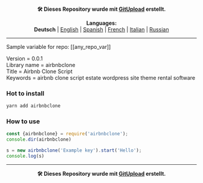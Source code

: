 <p align="center"><b>🛠️ Dieses Repository wurde mit <a href="https://gitupload.com">GitUpload</a> erstellt.</b></p>

<p align="center"><b>Languages:</b><br /><b>Deutsch</b> | <a href="https://github.com/markolofsen/airbnbclone/blob/master/README.md">English</a> | <a href="https://github.com/markolofsen/airbnbclone/blob/master/README_es.md">Spanish</a> | <a href="https://github.com/markolofsen/airbnbclone/blob/master/README_fr.md">French</a> | <a href="https://github.com/markolofsen/airbnbclone/blob/master/README_it.md">Italian</a> | <a href="https://github.com/markolofsen/airbnbclone/blob/master/README_ru.md">Russian</a></p>

---

Sample variable for repo: [[any_repo_var]]

Version = 0.0.1 <br />
Library name = airbnbclone <br />
Title = Airbnb Clone Script <br />
Keywords = airbnb clone script estate wordpress site theme rental software <br />

### Hot to install

```sh
yarn add airbnbclone
```
                            

### How to use

```javascript
const {airbnbclone} = require('airbnbclone');
console.dir(airbnbclone)

s = new airbnbclone('Example key').start('Hello');
console.log(s)
```
                        

    

---

<p align="center"><b>🛠️ Dieses Repository wurde mit <a href="https://gitupload.com">GitUpload</a> erstellt.</b></p>
